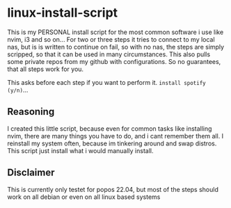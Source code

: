 # linux-install-script

This is my PERSONAL install script for the most common software i use like nvim, i3 and so on...
For two or three steps it tries to connect to my local nas, but is is written to continue on fail, so with no nas, the steps are simply scripped, so that it can be used in many circumstances. This also pulls some private repos from my github with configurations. So no guarantees, that all steps work for you.

This asks before each step if you want to perform it.
`install spotify (y/n)`...

## Reasoning

I created this little script, because even for common tasks like installing nvim, there are many things you have to do, and i cant remember them all. I reinstall my system often, because im tinkering around and swap distros. This script just install what i would manually install.

## Disclaimer

This is currently only testet for popos 22.04, but most of the steps should work on all debian or even on all linux based systems

